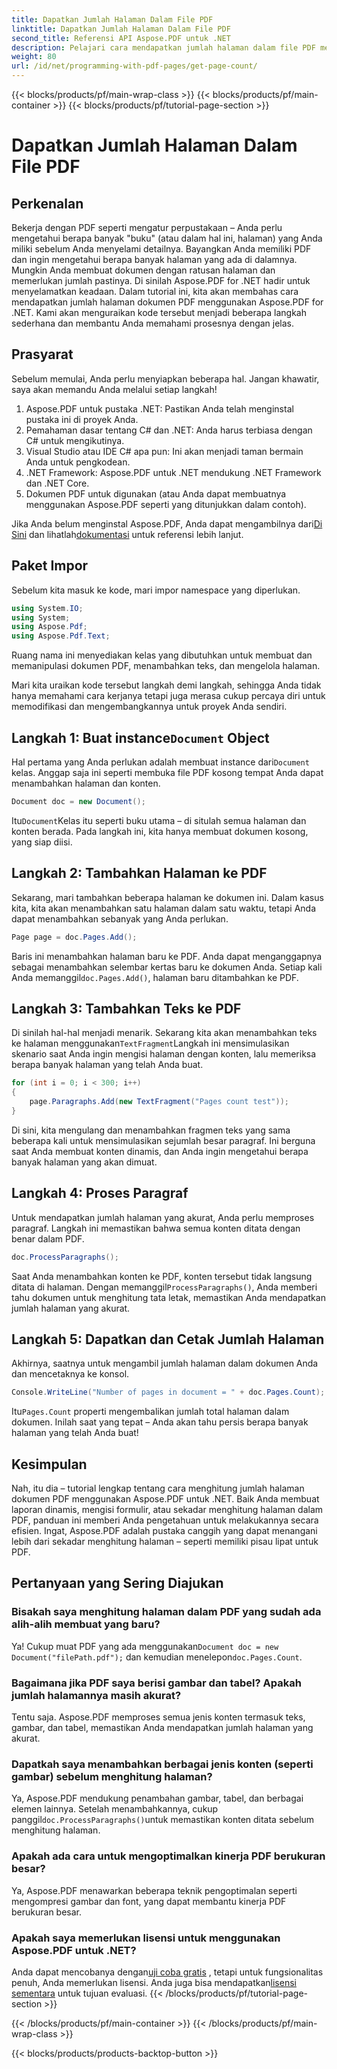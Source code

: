 ```yaml
---
title: Dapatkan Jumlah Halaman Dalam File PDF
linktitle: Dapatkan Jumlah Halaman Dalam File PDF
second_title: Referensi API Aspose.PDF untuk .NET
description: Pelajari cara mendapatkan jumlah halaman dalam file PDF menggunakan Aspose.PDF untuk .NET. Ikuti panduan langkah demi langkah kami untuk solusi yang sederhana dan efektif.
weight: 80
url: /id/net/programming-with-pdf-pages/get-page-count/
---
```


{{< blocks/products/pf/main-wrap-class >}}
{{< blocks/products/pf/main-container >}}
{{< blocks/products/pf/tutorial-page-section >}}

# Dapatkan Jumlah Halaman Dalam File PDF

## Perkenalan

Bekerja dengan PDF seperti mengatur perpustakaan – Anda perlu mengetahui berapa banyak "buku" (atau dalam hal ini, halaman) yang Anda miliki sebelum Anda menyelami detailnya. Bayangkan Anda memiliki PDF dan ingin mengetahui berapa banyak halaman yang ada di dalamnya. Mungkin Anda membuat dokumen dengan ratusan halaman dan memerlukan jumlah pastinya. Di sinilah Aspose.PDF for .NET hadir untuk menyelamatkan keadaan. Dalam tutorial ini, kita akan membahas cara mendapatkan jumlah halaman dokumen PDF menggunakan Aspose.PDF for .NET. Kami akan menguraikan kode tersebut menjadi beberapa langkah sederhana dan membantu Anda memahami prosesnya dengan jelas.

## Prasyarat

Sebelum memulai, Anda perlu menyiapkan beberapa hal. Jangan khawatir, saya akan memandu Anda melalui setiap langkah!

1. Aspose.PDF untuk pustaka .NET: Pastikan Anda telah menginstal pustaka ini di proyek Anda.
2. Pemahaman dasar tentang C# dan .NET: Anda harus terbiasa dengan C# untuk mengikutinya.
3. Visual Studio atau IDE C# apa pun: Ini akan menjadi taman bermain Anda untuk pengkodean.
4. .NET Framework: Aspose.PDF untuk .NET mendukung .NET Framework dan .NET Core.
5. Dokumen PDF untuk digunakan (atau Anda dapat membuatnya menggunakan Aspose.PDF seperti yang ditunjukkan dalam contoh).

 Jika Anda belum menginstal Aspose.PDF, Anda dapat mengambilnya dari[Di Sini](https://releases.aspose.com/pdf/net/) dan lihatlah[dokumentasi](https://reference.aspose.com/pdf/net/) untuk referensi lebih lanjut.

## Paket Impor

Sebelum kita masuk ke kode, mari impor namespace yang diperlukan.

```csharp
using System.IO;
using System;
using Aspose.Pdf;
using Aspose.Pdf.Text;
```

Ruang nama ini menyediakan kelas yang dibutuhkan untuk membuat dan memanipulasi dokumen PDF, menambahkan teks, dan mengelola halaman.

Mari kita uraikan kode tersebut langkah demi langkah, sehingga Anda tidak hanya memahami cara kerjanya tetapi juga merasa cukup percaya diri untuk memodifikasi dan mengembangkannya untuk proyek Anda sendiri.

##  Langkah 1: Buat instance`Document` Object

 Hal pertama yang Anda perlukan adalah membuat instance dari`Document` kelas. Anggap saja ini seperti membuka file PDF kosong tempat Anda dapat menambahkan halaman dan konten.

```csharp
Document doc = new Document();
```

 Itu`Document`Kelas itu seperti buku utama – di situlah semua halaman dan konten berada. Pada langkah ini, kita hanya membuat dokumen kosong, yang siap diisi.

## Langkah 2: Tambahkan Halaman ke PDF

Sekarang, mari tambahkan beberapa halaman ke dokumen ini. Dalam kasus kita, kita akan menambahkan satu halaman dalam satu waktu, tetapi Anda dapat menambahkan sebanyak yang Anda perlukan.

```csharp
Page page = doc.Pages.Add();
```

 Baris ini menambahkan halaman baru ke PDF. Anda dapat menganggapnya sebagai menambahkan selembar kertas baru ke dokumen Anda. Setiap kali Anda memanggil`doc.Pages.Add()`, halaman baru ditambahkan ke PDF.

## Langkah 3: Tambahkan Teks ke PDF

 Di sinilah hal-hal menjadi menarik. Sekarang kita akan menambahkan teks ke halaman menggunakan`TextFragment`Langkah ini mensimulasikan skenario saat Anda ingin mengisi halaman dengan konten, lalu memeriksa berapa banyak halaman yang telah Anda buat.

```csharp
for (int i = 0; i < 300; i++)
{
    page.Paragraphs.Add(new TextFragment("Pages count test"));
}
```

Di sini, kita mengulang dan menambahkan fragmen teks yang sama beberapa kali untuk mensimulasikan sejumlah besar paragraf. Ini berguna saat Anda membuat konten dinamis, dan Anda ingin mengetahui berapa banyak halaman yang akan dimuat.

## Langkah 4: Proses Paragraf

Untuk mendapatkan jumlah halaman yang akurat, Anda perlu memproses paragraf. Langkah ini memastikan bahwa semua konten ditata dengan benar dalam PDF.

```csharp
doc.ProcessParagraphs();
```

 Saat Anda menambahkan konten ke PDF, konten tersebut tidak langsung ditata di halaman. Dengan memanggil`ProcessParagraphs()`, Anda memberi tahu dokumen untuk menghitung tata letak, memastikan Anda mendapatkan jumlah halaman yang akurat.

## Langkah 5: Dapatkan dan Cetak Jumlah Halaman

Akhirnya, saatnya untuk mengambil jumlah halaman dalam dokumen Anda dan mencetaknya ke konsol.

```csharp
Console.WriteLine("Number of pages in document = " + doc.Pages.Count);
```

 Itu`Pages.Count` properti mengembalikan jumlah total halaman dalam dokumen. Inilah saat yang tepat – Anda akan tahu persis berapa banyak halaman yang telah Anda buat!

## Kesimpulan

Nah, itu dia – tutorial lengkap tentang cara menghitung jumlah halaman dokumen PDF menggunakan Aspose.PDF untuk .NET. Baik Anda membuat laporan dinamis, mengisi formulir, atau sekadar menghitung halaman dalam PDF, panduan ini memberi Anda pengetahuan untuk melakukannya secara efisien. Ingat, Aspose.PDF adalah pustaka canggih yang dapat menangani lebih dari sekadar menghitung halaman – seperti memiliki pisau lipat untuk PDF.

## Pertanyaan yang Sering Diajukan

### Bisakah saya menghitung halaman dalam PDF yang sudah ada alih-alih membuat yang baru?  
 Ya! Cukup muat PDF yang ada menggunakan`Document doc = new Document("filePath.pdf");` dan kemudian menelepon`doc.Pages.Count`.

### Bagaimana jika PDF saya berisi gambar dan tabel? Apakah jumlah halamannya masih akurat?  
Tentu saja. Aspose.PDF memproses semua jenis konten termasuk teks, gambar, dan tabel, memastikan Anda mendapatkan jumlah halaman yang akurat.

### Dapatkah saya menambahkan berbagai jenis konten (seperti gambar) sebelum menghitung halaman?  
 Ya, Aspose.PDF mendukung penambahan gambar, tabel, dan berbagai elemen lainnya. Setelah menambahkannya, cukup panggil`doc.ProcessParagraphs()`untuk memastikan konten ditata sebelum menghitung halaman.

### Apakah ada cara untuk mengoptimalkan kinerja PDF berukuran besar?  
Ya, Aspose.PDF menawarkan beberapa teknik pengoptimalan seperti mengompresi gambar dan font, yang dapat membantu kinerja PDF berukuran besar.

### Apakah saya memerlukan lisensi untuk menggunakan Aspose.PDF untuk .NET?  
 Anda dapat mencobanya dengan[uji coba gratis](https://releases.aspose.com/) , tetapi untuk fungsionalitas penuh, Anda memerlukan lisensi. Anda juga bisa mendapatkan[lisensi sementara](https://purchase.aspose.com/temporary-license/) untuk tujuan evaluasi.
{{< /blocks/products/pf/tutorial-page-section >}}

{{< /blocks/products/pf/main-container >}}
{{< /blocks/products/pf/main-wrap-class >}}

{{< blocks/products/products-backtop-button >}}
